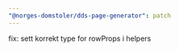 ```yaml
---
"@norges-domstoler/dds-page-generator": patch
---
```


fix: sett korrekt type for rowProps i helpers
